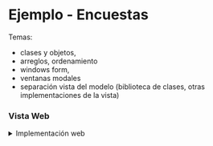 # Ejemplo  - Encuestas

Temas:
   - clases y objetos, 
   - arreglos, ordenamiento
   - windows form, 
   - ventanas modales
   - separación vista del modelo (biblioteca de clases, otras implementaciones de la vista)
     

###  Vista Web
<details>
<summary>Implementación web</summary>

<div align="center">
        <img style="width:40%;" src="EncuestasMediosTransporte/EncuestasWeb/docs/pantallazo_formulario.jpg"/>
        <p>Figura 1. </p>
</div>
  
</details>
